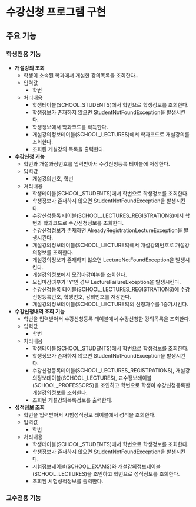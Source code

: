 # 수강신청 프로그램 구현

## 주요 기능
### 학생전용 기능
- **개설강의 조회**
  + 학생이 소속된 학과에서 개설한 강의목록을 조회한다..
  + 입력값 
    * 학번
  + 처리내용
    * 학생테이블(SCHOOL_STUDENTS)에서 학번으로 학생정보를 조회한다.
    * 학생정보가 존재하지 않으면 StudentNotFoundException을 발생시킨다.
    * 학생정보에서 학과코드를 획득한다.
    * 개설강의정보테이블(SCHOOL_LECTURES)에서 학과코드로 개설강의를 조회한다.
    * 조회된 개설강의 목록을 출력한다.
- **수강신청 기능**
  + 학번과 개설과정번호를 입력받아서 수강신청등록 테이블에 저장한다.
  + 입력값
    * 개설강의번호, 학번
  + 처리내용
    * 학생테이블(SCHOOL_STUDENTS)에서 학번으로 학생정보를 조회한다.
    * 학생정보가 존재하지 않으면 StudentNotFoundException을 발생시킨다.
    * 수강신청등록 테이블(SCHOOL_LECTURES_REGISTRATIONS)에서 학번과 학과코드로 수강신청정보를 조회한다.
    * 수강신청정보가 존재하면 AlreadyRegistrationLectureException을 발생시킨다.
    * 개설강의정보테이블(SCHOOL_LECTURES)에서 개설강의번호로 개설강의정보를 조회한다.
    * 개설강의정보가 존재하지 않으면 LectureNotFoundException을 발생시킨다.
    * 개설강의정보에서 모집마감여부를 조회한다.
    * 모집마감여부가 'Y'인 경우 LectureFailureException을 발생시킨다. 
    * 수강신청등록 테이블(SCHOOL_LECTURES_REGISTRATIONS)에 수강신청등록번호, 학생번호, 강의번호를 저장한다.
    * 개설강의정보테이블(SCHOOL_LECTURES)의 신청자수를 1증가시킨다.
- **수강신청내역 조회 기능**
  + 학번을 입력받아서 수강신청등록 테이블에서 수강신청한 강의목록을 조회한다.
  + 입력값
    * 학번
  + 처리내용
    * 학생테이블(SCHOOL_STUDENTS)에서 학번으로 학생정보를 조회한다.
    * 학생정보가 존재하지 않으면 StudentNotFoundException을 발생시킨다.
    * 수강신청등록테이블(SCHOOL_LECTURES_REGISTRATIONS), 개설강의정보테이블(SCHOOL_LECTURES), 교수정보테이블(SCHOOL_PROFESSORS)을 조인하고 학번으로 학생이 수강신청등록한 개설강의정보를 조회한다.
    * 조회된 개설강의목록정보를 출력한다.
- **성적정보 조회**
  + 학번을 입력받아서 시험성적정보 테이블에서 성적을 조회한다.
  + 입력값
    * 학번
  + 처리내용
    * 학생테이블(SCHOOL_STUDENTS)에서 학번으로 학생정보를 조회한다.
    * 학생정보가 존재하지 않으면 StudentNotFoundException을 발생시킨다.
    * 시험정보테이블(SCHOOL_EXAMS)와 개설강의정보테이블(SCHOOL_LECTURES)을 조인하고 학번으로 성적정보를 조회한다.
    * 조회된 시험성적정보를 출력한다.

### 교수전용 기능
